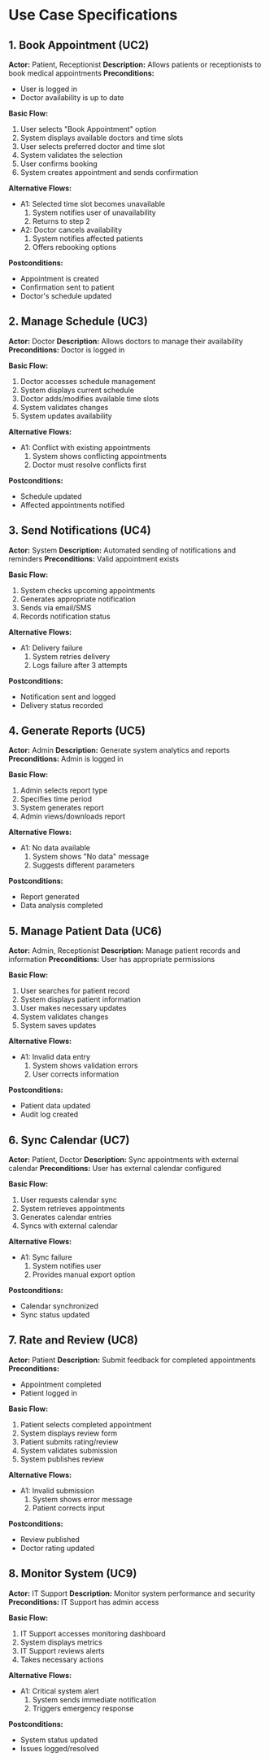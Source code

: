 # Use Case Specifications

## 1. Book Appointment (UC2)
**Actor:** Patient, Receptionist
**Description:** Allows patients or receptionists to book medical appointments
**Preconditions:** 
- User is logged in
- Doctor availability is up to date

**Basic Flow:**
1. User selects "Book Appointment" option
2. System displays available doctors and time slots
3. User selects preferred doctor and time slot
4. System validates the selection
5. User confirms booking
6. System creates appointment and sends confirmation

**Alternative Flows:**
- A1: Selected time slot becomes unavailable
  1. System notifies user of unavailability
  2. Returns to step 2
- A2: Doctor cancels availability
  1. System notifies affected patients
  2. Offers rebooking options

**Postconditions:**
- Appointment is created
- Confirmation sent to patient
- Doctor's schedule updated

## 2. Manage Schedule (UC3)
**Actor:** Doctor
**Description:** Allows doctors to manage their availability
**Preconditions:** Doctor is logged in

**Basic Flow:**
1. Doctor accesses schedule management
2. System displays current schedule
3. Doctor adds/modifies available time slots
4. System validates changes
5. System updates availability

**Alternative Flows:**
- A1: Conflict with existing appointments
  1. System shows conflicting appointments
  2. Doctor must resolve conflicts first

**Postconditions:**
- Schedule updated
- Affected appointments notified

## 3. Send Notifications (UC4)
**Actor:** System
**Description:** Automated sending of notifications and reminders
**Preconditions:** Valid appointment exists

**Basic Flow:**
1. System checks upcoming appointments
2. Generates appropriate notification
3. Sends via email/SMS
4. Records notification status

**Alternative Flows:**
- A1: Delivery failure
  1. System retries delivery
  2. Logs failure after 3 attempts

**Postconditions:**
- Notification sent and logged
- Delivery status recorded

## 4. Generate Reports (UC5)
**Actor:** Admin
**Description:** Generate system analytics and reports
**Preconditions:** Admin is logged in

**Basic Flow:**
1. Admin selects report type
2. Specifies time period
3. System generates report
4. Admin views/downloads report

**Alternative Flows:**
- A1: No data available
  1. System shows "No data" message
  2. Suggests different parameters

**Postconditions:**
- Report generated
- Data analysis completed

## 5. Manage Patient Data (UC6)
**Actor:** Admin, Receptionist
**Description:** Manage patient records and information
**Preconditions:** User has appropriate permissions

**Basic Flow:**
1. User searches for patient record
2. System displays patient information
3. User makes necessary updates
4. System validates changes
5. System saves updates

**Alternative Flows:**
- A1: Invalid data entry
  1. System shows validation errors
  2. User corrects information

**Postconditions:**
- Patient data updated
- Audit log created

## 6. Sync Calendar (UC7)
**Actor:** Patient, Doctor
**Description:** Sync appointments with external calendar
**Preconditions:** User has external calendar configured

**Basic Flow:**
1. User requests calendar sync
2. System retrieves appointments
3. Generates calendar entries
4. Syncs with external calendar

**Alternative Flows:**
- A1: Sync failure
  1. System notifies user
  2. Provides manual export option

**Postconditions:**
- Calendar synchronized
- Sync status updated

## 7. Rate and Review (UC8)
**Actor:** Patient
**Description:** Submit feedback for completed appointments
**Preconditions:** 
- Appointment completed
- Patient logged in

**Basic Flow:**
1. Patient selects completed appointment
2. System displays review form
3. Patient submits rating/review
4. System validates submission
5. System publishes review

**Alternative Flows:**
- A1: Invalid submission
  1. System shows error message
  2. Patient corrects input

**Postconditions:**
- Review published
- Doctor rating updated

## 8. Monitor System (UC9)
**Actor:** IT Support
**Description:** Monitor system performance and security
**Preconditions:** IT Support has admin access

**Basic Flow:**
1. IT Support accesses monitoring dashboard
2. System displays metrics
3. IT Support reviews alerts
4. Takes necessary actions

**Alternative Flows:**
- A1: Critical system alert
  1. System sends immediate notification
  2. Triggers emergency response

**Postconditions:**
- System status updated
- Issues logged/resolved
